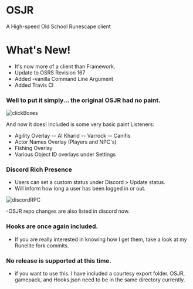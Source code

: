 # OSJR
A High-speed Old School Runescape client

# What's New!
- It's now more of a client than Framework.
- Update to OSRS Revision 167
- Added -vanilla Command Line Argument
- Added Travis CI


### Well to put it simply... the original OSJR had no paint.

![clickBoxes](https://i.imgur.com/XGGg6zY.jpg)

And now it does! Included is some very basic paint Listeners:
- Agility Overlay
-- Al Kharid
-- Varrock
-- Canifis
- Actor Names Overlay (Players and NPC's)
- Fishing Overlay
- Various Object ID overlays under Settings

### Discord Rich Presence
- Users can set a custom status under Discord > Update status.
- Will inform how long a user has been logged in or out.

![discordRPC](https://i.imgur.com/f4qJYlo.png)

-OSJR repo changes are also listed in discord now.

### Hooks are once again included.

- If you are really interested in knowing how I get them, take a look at my Runelite fork commits. 

### No release is supported at this time.
- if you want to use this. I have included a courtesy export folder. OSJR, gamepack, and Hooks.json need to be in the same directory currently.
